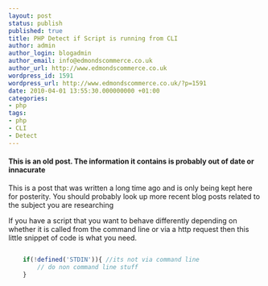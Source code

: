 ```yaml
---
layout: post
status: publish
published: true
title: PHP Detect if Script is running from CLI
author: admin
author_login: blogadmin
author_email: info@edmondscommerce.co.uk
author_url: http://www.edmondscommerce.co.uk
wordpress_id: 1591
wordpress_url: http://www.edmondscommerce.co.uk/?p=1591
date: 2010-04-01 13:55:30.000000000 +01:00
categories:
- php
tags:
- php
- CLI
- Detect
---
```

<div class="oldpost"><h4>This is an old post. The information it contains is probably out of date or innacurate</h4>
<p>
This is a post that was written a long time ago and is only being kept here for posterity.
You should probably look up more recent blog posts related to the subject you are researching
</p>
</div>
If you have a script that you want to behave differently depending on whether it is called from the command line or via a http request then this little snippet of code is what you need.

```php

    if(!defined('STDIN')){ //its not via command line
        // do non command line stuff
    }

```
